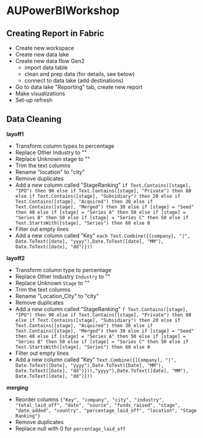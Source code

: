 # AUPowerBIWorkshop

## Creating Report in Fabric
- Create new workspace
- Create new data lake
- Create new data flow Gen2
  - import data table
  - clean and prep data (for details, see below)
  - connect to data lake (add destinations)
- Go to data lake "Reporting" tab, create new report
- Make visualizations
- Set-up refresh

## Data Cleaning
**layoff1**
- Transform column types to percentage
- Replace Other Industry to ""
- Replace Unknown stage to ""
- Trim the text columns
- Rename "location" to "city"
- Remove duplicates
- Add a new column called "StageRanking"
  `if Text.Contains([stage], "IPO") then 90 else if Text.Contains([stage], "Private") then 80 else if Text.Contains([stage], "Subsidiary") then 20 else if Text.Contains([stage], "Acquired") then 30 else if Text.Contains([stage], "Merged") then 30 else if [stage] = "Seed" then 40 else if [stage] = "Series A" then 50 else if [stage] = "Series B" then 50 else if [stage] = "Series C" then 50 else if Text.StartsWith([stage], "Series") then 60 else 0`
- Filter out empty lines
- Add a new column called "Key"
`each Text.Combine({[company], "|", Date.ToText([date], "yyyy"),Date.ToText([date], "MM"), Date.ToText([date], "dd")}))`

**layoff2**
- Transform column type to percentage
- Replace Other Industry `Industry` to ""
- Replace Unknown `Stage` to ""
- Trim the text columns
- Rename "Location_City" to "city"
- Remove duplicates
- Add a new column called "StageRanking"
  `f Text.Contains([stage], "IPO") then 90 else if Text.Contains([stage], "Private") then 80 else if Text.Contains([stage], "Subsidiary") then 20 else if Text.Contains([stage], "Acquired") then 30 else if Text.Contains([stage], "Merged") then 30 else if [stage] = "Seed" then 40 else if [stage] = "Series A" then 50 else if [stage] = "Series B" then 50 else if [stage] = "Series C" then 50 else if Text.StartsWith([stage], "Series") then 60 else 0`
- Filter out empty lines
- Add a new column called "Key"
`Text.Combine({[Company], "|", Date.ToText([Date], "yyyy"),Date.ToText([Date], "MM"), Date.ToText([Date], "dd")})),"yyyy"),Date.ToText([date], "MM"), Date.ToText([date], "dd")}))`

**merging**
- Reorder columns
`{"Key", "company", "city", "industry", "total_laid_off", "date", "source", "funds_raised", "stage", "date_added", "country", "percentage_laid_off", "location", "Stage Ranking"}`
- Remove duplicates
- Replace null with 0 for `percentage_laid_off`
